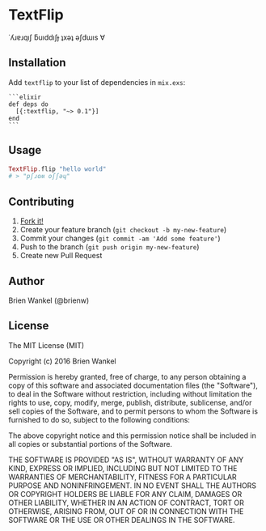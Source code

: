 # TextFlip

˙ʎɹɐɹqıʃ ƃuıddıʃɟ ʇxǝʇ ǝʃdɯıs ∀

## Installation

Add `textflip` to your list of dependencies in `mix.exs`:

    ```elixir
    def deps do
      [{:textflip, "~> 0.1"}]
    end
    ```
## Usage

```elixir
TextFlip.flip "hello world"
# > "pʃɹoʍ oʃʃǝɥ"
```

## Contributing

1. [Fork it!](http://github.com/brienw/flipex/fork)
2. Create your feature branch (`git checkout -b my-new-feature`)
3. Commit your changes (`git commit -am 'Add some feature'`)
4. Push to the branch (`git push origin my-new-feature`)
5. Create new Pull Request

## Author

Brien Wankel (@brienw)

## License

The MIT License (MIT)

Copyright (c) 2016 Brien Wankel

Permission is hereby granted, free of charge, to any person obtaining a copy
of this software and associated documentation files (the "Software"), to deal
in the Software without restriction, including without limitation the rights
to use, copy, modify, merge, publish, distribute, sublicense, and/or sell
copies of the Software, and to permit persons to whom the Software is
furnished to do so, subject to the following conditions:

The above copyright notice and this permission notice shall be included in all
copies or substantial portions of the Software.

THE SOFTWARE IS PROVIDED "AS IS", WITHOUT WARRANTY OF ANY KIND, EXPRESS OR
IMPLIED, INCLUDING BUT NOT LIMITED TO THE WARRANTIES OF MERCHANTABILITY,
FITNESS FOR A PARTICULAR PURPOSE AND NONINFRINGEMENT. IN NO EVENT SHALL THE
AUTHORS OR COPYRIGHT HOLDERS BE LIABLE FOR ANY CLAIM, DAMAGES OR OTHER
LIABILITY, WHETHER IN AN ACTION OF CONTRACT, TORT OR OTHERWISE, ARISING FROM,
OUT OF OR IN CONNECTION WITH THE SOFTWARE OR THE USE OR OTHER DEALINGS IN THE
SOFTWARE.